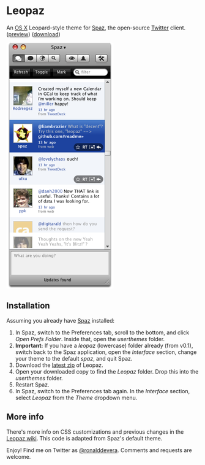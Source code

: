 Leopaz
======

An [OS X][1] Leopard-style theme for [Spaz][2], the open-source [Twitter][3] client. ([preview][4]) ([download][5])

[![Leopaz preview][4]][5]


Installation
------------

Assuming you already have [Spaz][6] installed:

 1. In Spaz, switch to the Preferences tab, scroll to the bottom, and click *Open Prefs Folder*. Inside that, open the *userthemes* folder.
 2. **Important:** If you have a *leopaz* (lowercase) folder already (from v0.1), switch back to the Spaz application, open the *Interface* section, change your theme to the default *spaz*, and quit Spaz.
 3. Download the [latest zip][5] of Leopaz.
 4. Open your downloaded copy to find the *Leopaz* folder. Drop this into the *userthemes* folder.
 5. Restart Spaz.
 6. In Spaz, switch to the Preferences tab again. In the *Interface* section, select *Leopaz* from the *Theme* dropdown menu.


More info
---------

There's more info on CSS customizations and previous changes in the [Leopaz wiki][8]. This code is adapted from Spaz's default theme.

Enjoy! Find me on Twitter as [@ronalddevera][7]. Comments and requests are welcome.

  [1]: http://www.apple.com/macosx/
  [2]: http://funkatron.com/spaz
  [3]: http://twitter.com
  [4]: http://github.com/rondevera/leopaz/raw/9f3aeeff373febca4bcd1c1b49d7ab49090d0a09/images/leopaz-preview.png "Leopaz preview"
  [5]: http://github.com/rondevera/leopaz/downloads
  [6]: http://funkatron.com/spaz
  [7]: http://twitter.com/ronalddevera
  [8]: http://wiki.github.com/rondevera/leopaz